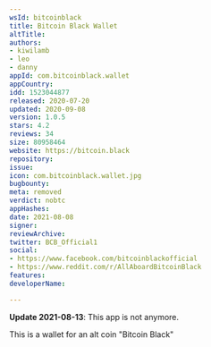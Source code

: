 ```yaml
---
wsId: bitcoinblack
title: Bitcoin Black Wallet
altTitle: 
authors:
- kiwilamb
- leo
- danny
appId: com.bitcoinblack.wallet
appCountry: 
idd: 1523044877
released: 2020-07-20
updated: 2020-09-08
version: 1.0.5
stars: 4.2
reviews: 34
size: 80958464
website: https://bitcoin.black
repository: 
issue: 
icon: com.bitcoinblack.wallet.jpg
bugbounty: 
meta: removed
verdict: nobtc
appHashes: 
date: 2021-08-08
signer: 
reviewArchive: 
twitter: BCB_Official1
social:
- https://www.facebook.com/bitcoinblackofficial
- https://www.reddit.com/r/AllAboardBitcoinBlack
features: 
developerName: 

---
```


**Update 2021-08-13**: This app is not anymore.


This is a wallet for an alt coin "Bitcoin Black"